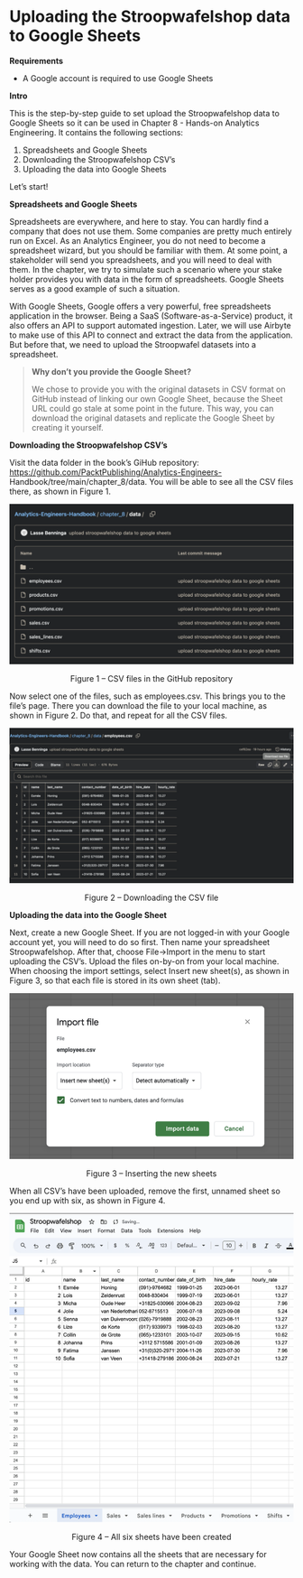 # Uploading the Stroopwafelshop data to Google Sheets

<b>Requirements</b>
- A Google account is required to use Google Sheets

**Intro**

This is the step-by-step guide to set upload the Stroopwafelshop data to Google Sheets so it
can be used in Chapter 8 - Hands-on Analytics Engineering. It contains the following
sections:

1. Spreadsheets and Google Sheets
2. Downloading the Stroopwafelshop CSV’s
3. Uploading the data into Google Sheets

Let’s start!

**Spreadsheets and Google Sheets**

Spreadsheets are everywhere, and here to stay. You can hardly find a company that does
not use them. Some companies are pretty much entirely run on Excel. As an Analytics
Engineer, you do not need to become a spreadsheet wizard, but you should be familiar with
them. At some point, a stakeholder will send you spreadsheets, and you will need to deal
with them. In the chapter, we try to simulate such a scenario where your stake holder
provides you with data in the form of spreadsheets. Google Sheets serves as a good
example of such a situation.

With Google Sheets, Google offers a very powerful, free spreadsheets application in the
browser. Being a SaaS (Software-as-a-Service) product, it also offers an API to support
automated ingestion. Later, we will use Airbyte to make use of this API to connect and
extract the data from the application. But before that, we need to upload the Stroopwafel
datasets into a spreadsheet.

> <b>Why don’t you provide the Google Sheet?</b>
>
>We chose to provide you with the original datasets in CSV format on GitHub instead of
linking our own Google Sheet, because the Sheet URL could go stale at some point in the
future. This way, you can download the original datasets and replicate the Google Sheet by
creating it yourself.

**Downloading the Stroopwafelshop CSV’s**

Visit the data folder in the book’s GiHub repository:
https://github.com/PacktPublishing/Analytics-Engineers-
Handbook/tree/main/chapter_8/data. You will be able to see all the CSV files there, as
shown in Figure 1.

![Figure 1 – CSV files in the GitHub repository](images/gsheets/gsheets_figure_1.png)
<center>Figure 1 – CSV files in the GitHub repository</center><p></p>

Now select one of the files, such as employees.csv. This brings you to the file’s page.
There you can download the file to your local machine, as shown in Figure 2. Do that, and
repeat for all the CSV files.


![Figure 2 – Downloading the CSV file](images/gsheets/gsheets_figure_2.png)
<center>Figure 2 – Downloading the CSV file</center><p></p>

**Uploading the data into the Google Sheet**

Next, create a new Google Sheet. If you are not logged-in with your Google account yet, you
will need to do so first. Then name your spreadsheet Stroopwafelshop. After that, choose
File->Import in the menu to start uploading the CSV’s. Upload the files on-by-on from your
local machine. When choosing the import settings, select Insert new sheet(s), as shown
in Figure 3, so that each file is stored in its own sheet (tab).

![Figure 3 – Inserting the new sheets](images/gsheets/gsheets_figure_3.png)
<center>Figure 3 – Inserting the new sheets</center><p></p>

When all CSV’s have been uploaded, remove the first, unnamed sheet so you end up with
six, as shown in Figure 4.

![Figure 4 – All six sheets have been created](images/gsheets/gsheets_figure_4.png)
<center>Figure 4 – All six sheets have been created</center><p></p>

Your Google Sheet now contains all the sheets that are necessary for working with the data.
You can return to the chapter and continue.


